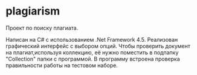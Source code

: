 plagiarism
==========
Проект по поиску плагиата.

Написан на C# с использованием .Net Framework 4.5.
Реализован графический интерфейс с выбором опций.
Чтобы проверить документ  на плагиат,используя  коллекцию, её нужно поместить в подпапку "Collection" папки с программой.
В программу встроена проверка правильности работы на тестовом наборе.
